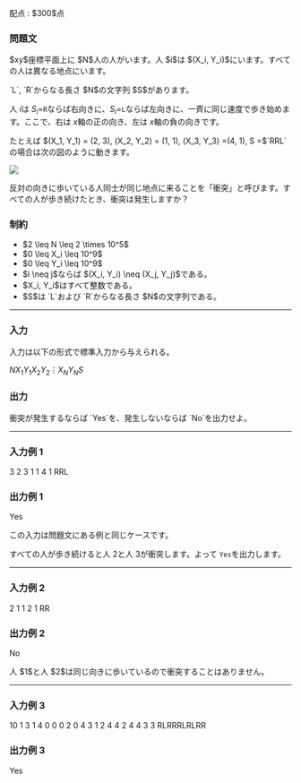 
<div>

<span>

<span>

<p>
配点 : $300$点
</p>

<div>

<section>

### **問題文**

<p>
$xy$座標平面上に $N$人の人がいます。人 $i$は $(X_i, Y_i)$にいます。すべての人は異なる地点にいます。
</p>

<p>
`L`, `R`からなる長さ $N$の文字列 $S$があります。

人 $i$は $S_i =$`R`ならば右向きに、$S_i =$`L`ならば左向きに、一斉に同じ速度で歩き始めます。ここで、右は $x$軸の正の向き、左は $x$軸の負の向きです。
</p>

<p>
たとえば $(X_1, Y_1) = (2, 3), (X_2, Y_2) = (1, 1), (X_3, Y_3) =(4, 1), S =$`RRL`の場合は次の図のように動きます。
</p>

<p>

<img src="https://img.atcoder.jp/ghi/f33104f8bc05a920f2b74ead8ad1e3d2.png">

</img>

</p>

<p>
反対の向きに歩いている人同士が同じ地点に来ることを「衝突」と呼びます。すべての人が歩き続けたとき、衝突は発生しますか？
</p>

</section>

</div>

<div>

<section>

### **制約**

<ul>

<li>
$2 \leq N \leq 2 \times 10^5$
</li>

<li>
$0 \leq X_i \leq 10^9$
</li>

<li>
$0 \leq Y_i \leq 10^9$
</li>

<li>
$i \neq j$ならば $(X_i, Y_i) \neq (X_j, Y_j)$である。
</li>

<li>
$X_i, Y_i$はすべて整数である。
</li>

<li>
$S$は `L`および `R`からなる長さ $N$の文字列である。
</li>

</ul>

</section>

</div>

---

<div>

<div>

<section>

### **入力**

<p>
入力は以下の形式で標準入力から与えられる。
</p>

<div>

$N$$X_1$$Y_1$$X_2$$Y_2$$\vdots$$X_N$$Y_N$$S$
</div>

</section>

</div>

<div>

<section>

### **出力**

<p>
衝突が発生するならば `Yes`を、発生しないならば `No`を出力せよ。
</p>

</section>

</div>

</div>

---

<div>

<section>

### **入力例 1**

<div>

3
2 3
1 1
4 1
RRL

</div>

</section>

</div>

<div>

<section>

### **出力例 1**

<div>

Yes

</div>

<p>
この入力は問題文にある例と同じケースです。

すべての人が歩き続けると人 $2$と人 $3$が衝突します。よって `Yes`を出力します。
</p>

</section>

</div>

---

<div>

<section>

### **入力例 2**

<div>

2
1 1
2 1
RR

</div>

</section>

</div>

<div>

<section>

### **出力例 2**

<div>

No

</div>

<p>
人 $1$と人 $2$は同じ向きに歩いているので衝突することはありません。
</p>

</section>

</div>

---

<div>

<section>

### **入力例 3**

<div>

10
1 3
1 4
0 0
0 2
0 4
3 1
2 4
4 2
4 4
3 3
RLRRRLRLRR

</div>

</section>

</div>

<div>

<section>

### **出力例 3**

<div>

Yes

</div>

</section>

</div>

</span>

</span>

</div>

